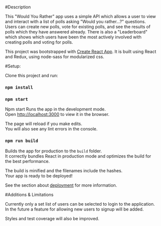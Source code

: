 
#Description

This "Would You Rather" app uses a simple API which allows a user to view and interact with a list of polls asking "Would you rather...?" questions. Users can create new polls, vote for existing polls, and see the results of polls which they have answered already. There is also a "Leaderboard" which shows which users have been the most actively involved with creating polls and voting for polls.

This project was bootstrapped with [Create React App](https://github.com/facebook/create-react-app).
It is built using React and Redux, using node-sass for modularized css.

#Setup:

Clone this project and run:

### `npm install`

### `npm start`

Npm start Runs the app in the development mode.<br>
Open [http://localhost:3000](http://localhost:3000) to view it in the browser.

The page will reload if you make edits.<br>
You will also see any lint errors in the console.

### `npm run build`

Builds the app for production to the `build` folder.<br>
It correctly bundles React in production mode and optimizes the build for the best performance.

The build is minified and the filenames include the hashes.<br>
Your app is ready to be deployed!

See the section about [deployment](https://facebook.github.io/create-react-app/docs/deployment) for more information.

#Additions & Limitations

Currently only a set list of users can be selected to login to the application. In the future a feature for allowing new users to signup will be added.

Styles and test coverage will also be improved.
